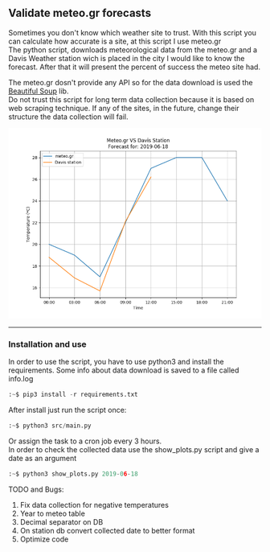 <h2>Validate meteo.gr forecasts</h2>

<p>
	Sometimes you don't know which weather site to trust. With this script you can calculate how accurate is a site, at this script I use meteo.gr <br>
	The python script, downloads meteorological data from the meteo.gr and a Davis Weather station wich is placed in the city I would like to know the forecast. After that it will present the percent of success the meteo site had. 
</p>

<p>
	The meteo.gr dosn't provide any API so for the data download is used the <a href="https://www.crummy.com/software/BeautifulSoup/bs4/doc/">Beautiful Soup</a> lib. <br>
	Do not trust this script for long term data collection because it is based on web scraping technique. If any of the sites, in the future, change their structure the data collection will fail.  
</p>

![](screens/sample.png)

<hr>

<h3>Installation and use</h3>
<p>
	In order to use the script, you have to use python3 and install the requirements. Some info about data download is saved to a file called info.log
</p>

```python
:~$ pip3 install -r requirements.txt
```

<p>
	After install just run the script once:
</p>

```python
:~$ python3 src/main.py
```

<p>
	Or assign the task to a cron job every 3 hours. <br>
	In order to check the collected data use the show_plots.py script and give a date as an argument
</p>

```python
:~$ python3 show_plots.py 2019-06-18
```

TODO and Bugs:
<ol>
	<li>Fix data collection for negative temperatures</li>
	<li>Year to meteo table</li>
	<li>Decimal separator on DB</li>
	<li>On station db convert collected date to better format</li>
	<li>Optimize code</li>
</ol>
